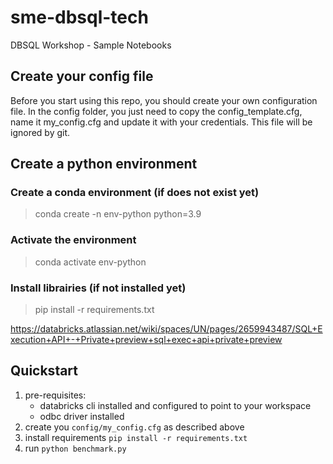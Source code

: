 # sme-dbsql-tech
DBSQL Workshop - Sample Notebooks

## Create your config file
Before you start using this repo, you should create your own configuration file. In the config folder, you just need to copy the config_template.cfg, name it my_config.cfg and update it with your credentials. This file will be ignored by git.

## Create a python environment
### Create a conda environment (if does not exist yet)
> conda create -n env-python python=3.9 
### Activate the environment
> conda activate env-python
### Install librairies (if not installed yet)
> pip install -r requirements.txt

https://databricks.atlassian.net/wiki/spaces/UN/pages/2659943487/SQL+Execution+API+-+Private+preview+sql+exec+api+private+preview

## Quickstart
1. pre-requisites: 
   - databricks cli installed and configured to point to your workspace
   - odbc driver installed 
1. create you `config/my_config.cfg` as described above
1. install requirements `pip install -r requirements.txt`
1. run `python benchmark.py`